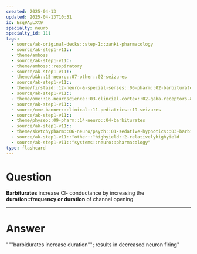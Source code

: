 ```yaml
---
created: 2025-04-13
updated: 2025-04-13T10:51
id: Esq9A;LXt9
specialty: neuro
specialty_id: 111
tags:
  - source/ak-original-decks::step-1::zanki-pharmacology
  - source/ak-step1-v11::
  - theme/amboss
  - source/ak-step1-v11::
  - theme/amboss::respiratory
  - source/ak-step1-v11::
  - theme/b&b::15-neuro::07-other::02-seizures
  - source/ak-step1-v11::
  - theme/firstaid::12-neuro-&-special-senses::06-pharm::02-barbiturates
  - source/ak-step1-v11::
  - theme/ome::16-neuroscience::03-clincial-cortex::02-gaba-receptors-&-alcohol
  - source/ak-step1-v11::
  - source/ome-banner::clinical::11-pediatrics::19-seizures
  - source/ak-step1-v11::
  - theme/physeo::09-pharm::14-neuro::04-barbiturates
  - source/ak-step1-v11::
  - theme/sketchypharm::06-neuro/psych::01-sedative-hypnotics::03-barbiturates
  - source/ak-step1-v11::^other::^highyield::2-relativelyhighyield
  - source/ak-step1-v11::^systems::neuro::pharmacology"
type: flashcard
---
```


# Question
**Barbiturates** increase Cl- conductance by increasing the **duration::frequency or duration** of channel opening

---

# Answer
"""barbidurates increase duration""; results in decreased neuron firing"